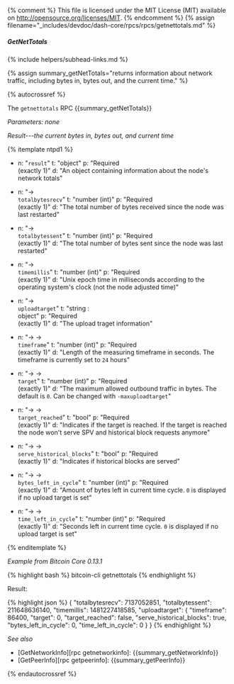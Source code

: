 {% comment %}
This file is licensed under the MIT License (MIT) available on
http://opensource.org/licenses/MIT.
{% endcomment %}
{% assign filename="_includes/devdoc/dash-core/rpcs/rpcs/getnettotals.md" %}

##### GetNetTotals
{% include helpers/subhead-links.md %}

{% assign summary_getNetTotals="returns information about network traffic, including bytes in, bytes out, and the current time." %}

{% autocrossref %}

The `getnettotals` RPC {{summary_getNetTotals}}

*Parameters: none*

*Result---the current bytes in, bytes out, and current time*

{% itemplate ntpd1 %}
- n: "`result`"
  t: "object"
  p: "Required<br>(exactly 1)"
  d: "An object containing information about the node's network totals"

- n: "→<br>`totalbytesrecv`"
  t: "number (int)"
  p: "Required<br>(exactly 1)"
  d: "The total number of bytes received since the node was last restarted"

- n: "→<br>`totalbytessent`"
  t: "number (int)"
  p: "Required<br>(exactly 1)"
  d: "The total number of bytes sent since the node was last restarted"

- n: "→<br>`timemillis`"
  t: "number (int)"
  p: "Required<br>(exactly 1)"
  d: "Unix epoch time in milliseconds according to the operating system's clock (not the node adjusted time)"
  
- n: "→<br>`uploadtarget`"
  t: "string : <br>object"
  p: "Required<br>(exactly 1)"
  d: "The upload traget information"
  
- n: "→ →<br>`timeframe`"
  t: "number (int)"
  p: "Required<br>(exactly 1)"
  d: "Length of the measuring timeframe in seconds.  The timeframe is currently set to `24` hours"

- n: "→ →<br>`target`"
  t: "number (int)"
  p: "Required<br>(exactly 1)"
  d: "The maximum allowed outbound traffic in bytes.  The default is `0`.  Can be changed with `-maxuploadtarget`"

- n: "→ →<br>`target_reached`"
  t: "bool"
  p: "Required<br>(exactly 1)"
  d: "Indicates if the target is reached.  If the target is reached the node won't serve SPV and historical block requests anymore"  

- n: "→ →<br>`serve_historical_blocks`"
  t: "bool"
  p: "Required<br>(exactly 1)"
  d: "Indicates if historical blocks are served"  
  
- n: "→ →<br>`bytes_left_in_cycle`"
  t: "number (int)"
  p: "Required<br>(exactly 1)"
  d: "Amount of bytes left in current time cycle.  `0` is displayed if no upload target is set"  

- n: "→ →<br>`time_left_in_cycle`"
  t: "number (int)"
  p: "Required<br>(exactly 1)"
  d: "Seconds left in current time cycle.  `0` is displayed if no upload target is set"    

{% enditemplate %}

*Example from Bitcoin Core 0.13.1*

{% highlight bash %}
bitcoin-cli getnettotals
{% endhighlight %}

Result:

{% highlight json %}
{
  "totalbytesrecv": 7137052851,
  "totalbytessent": 211648636140,
  "timemillis": 1481227418585,
  "uploadtarget": {
    "timeframe": 86400,
    "target": 0,
    "target_reached": false,
    "serve_historical_blocks": true,
    "bytes_left_in_cycle": 0,
    "time_left_in_cycle": 0
  }
}
{% endhighlight %}

*See also*

* [GetNetworkInfo][rpc getnetworkinfo]: {{summary_getNetworkInfo}}
* [GetPeerInfo][rpc getpeerinfo]: {{summary_getPeerInfo}}

{% endautocrossref %}
